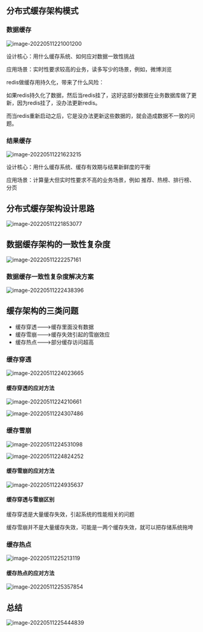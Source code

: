 ## 分布式缓存架构模式

### 数据缓存

![image-20220511221001200](static/images/image-20220511221001200.png)

设计核心：用什么缓存系统、如何应对数据一致性挑战

应用场景：实时性要求较高的业务，读多写少的场景，例如，微博浏览



redis做缓存用持久化，带来了什么风险：

如果redis持久化了数据，然后当redis挂了，这好这部分数据在业务数据库做了更新，因为redis挂了，没办法更新redis。

而当redis重新启动之后，它是没办法更新这些数据的，就会造成数据不一致的问题。

### 结果缓存

![image-20220511221623215](static/images/image-20220511221623215.png)

设计核心：用什么缓存系统、缓存有效期与结果新鲜度的平衡

应用场景：计算量大但实时性要求不高的业务场景，例如 推荐、热榜、排行榜、分页

## 分布式缓存架构设计思路

![image-20220511221853077](static/images/image-20220511221853077.png)

## 数据缓存架构的一致性复杂度

![image-20220511222257161](static/images/image-20220511222257161.png)

### 数据缓存一致性复杂度解决方案

![image-20220511222438396](static/images/image-20220511222438396.png)



## 缓存架构的三类问题

- 缓存穿透--->缓存里面没有数据
- 缓存雪崩--->缓存失效引起的雪崩效应
- 缓存热点--->部分缓存访问超高



### 缓存穿透

![image-20220511224023665](static/images/image-20220511224023665.png)

#### 缓存穿透的应对方法

![image-20220511224210661](static/images/image-20220511224210661.png)

![image-20220511224307486](static/images/image-20220511224307486.png)

### 缓存雪崩

![image-20220511224531098](static/images/image-20220511224531098.png)

![image-20220511224824252](static/images/image-20220511224824252.png)

#### 缓存雪崩的应对方法

![image-20220511224935637](static/images/image-20220511224935637.png)

#### 缓存穿透与雪崩区别

缓存穿透是大量缓存失效，引起系统的性能相关的问题

缓存雪崩并不是大量缓存失效，可能是一两个缓存失效，就可以把存储系统拖垮 

### 缓存热点

![image-20220511225213119](static/images/image-20220511225213119.png)

#### 缓存热点的应对方法

![image-20220511225357854](static/images/image-20220511225357854.png)

## 总结

![image-20220511225444839](static/images/image-20220511225444839.png)